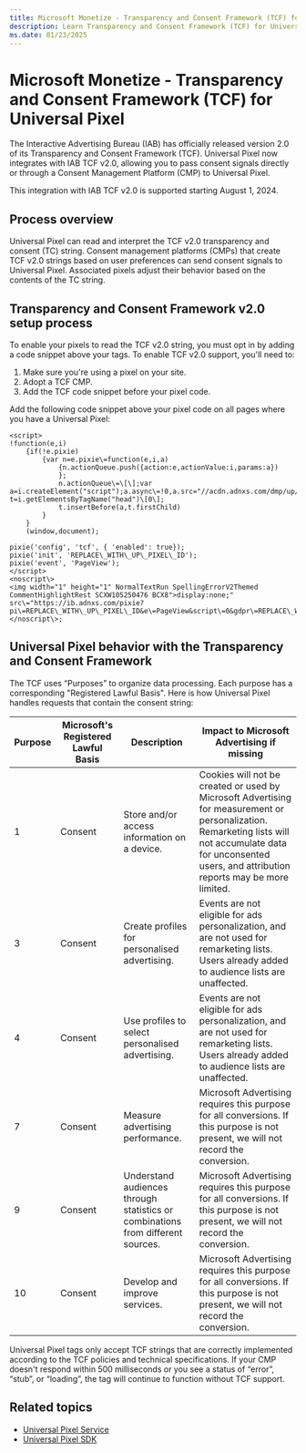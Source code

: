 ```yaml
---
title: Microsoft Monetize - Transparency and Consent Framework (TCF) for Universal Pixel
description: Learn Transparency and Consent Framework (TCF) for Universal Pixel and the corresponding set up process in Monetize.
ms.date: 01/23/2025
---
```


# Microsoft Monetize - Transparency and Consent Framework (TCF) for Universal Pixel

The Interactive Advertising Bureau (IAB) has officially released version 2.0 of its Transparency and Consent Framework (TCF). Universal Pixel now integrates with IAB TCF v2.0, allowing you to pass consent signals directly or through a Consent Management Platform (CMP) to Universal Pixel.

This integration with IAB TCF v2.0 is supported starting August 1, 2024.

## Process overview

Universal Pixel can read and interpret the TCF v2.0 transparency and consent (TC) string. Consent management platforms (CMPs) that create TCF v2.0 strings based on user preferences can send consent signals to Universal Pixel. Associated pixels adjust their behavior based on the contents of the TC string.

## Transparency and Consent Framework v2.0 setup process

To enable your pixels to read the TCF v2.0 string, you must opt in by adding a code snippet above your tags. To enable TCF v2.0 support, you'll need to:

1. Make sure you're using a pixel on your site.
1. Adopt a TCF CMP.
1. Add the TCF code snippet before your pixel code.

Add the following code snippet above your pixel code on all pages where you have a Universal Pixel:

```
<script> 
!function(e,i)
    {if(!e.pixie)
        {var n=e.pixie\=function(e,i,a)
            {n.actionQueue.push({action:e,actionValue:i,params:a})
            };
            n.actionQueue\=\[\];var a=i.createElement("script");a.async\=!0,a.src="//acdn.adnxs.com/dmp/up/pixie.js";var t=i.getElementsByTagName("head")\[0\];
            t.insertBefore(a,t.firstChild)
        }
    }
    (window,document);  

pixie('config', 'tcf', { 'enabled': true}); 
pixie('init', 'REPLACE\_WITH\_UP\_PIXEL\_ID'); 
pixie('event', 'PageView'); 
</script> 
<noscript\>
<img width="1" height="1" NormalTextRun SpellingErrorV2Themed CommentHighlightRest SCXW105250476 BCX8">display:none;" src\="https://ib.adnxs.com/pixie?
pi\=REPLACE\_WITH\_UP\_PIXEL\_ID&e\=PageView&script\=0&gdpr\=REPLACE\_WITH\_A\_1\_OR\_0&gdpr\_consent=REPLACE\_WITH\_TCF\_STRING"/> 
</noscript\>;
```

## Universal Pixel behavior with the Transparency and Consent Framework  

The TCF uses “Purposes” to organize data processing. Each purpose has a corresponding "Registered Lawful Basis". Here is how Universal Pixel handles requests that contain the consent string:

| Purpose | Microsoft's Registered Lawful Basis | Description | Impact to Microsoft Advertising if missing |
| --- | --- | --- | --- |
| 1 | Consent | Store and/or access information on a device. | Cookies will not be created or used by Microsoft Advertising for measurement or personalization. Remarketing lists will not accumulate data for unconsented users, and attribution reports may be more limited. |
| 3 | Consent | Create profiles for personalised advertising. | Events are not eligible for ads personalization, and are not used for remarketing lists. Users already added to audience lists are unaffected. |
| 4 | Consent | Use profiles to select personalised advertising. | Events are not eligible for ads personalization, and are not used for remarketing lists. Users already added to audience lists are unaffected. |
| 7 | Consent | Measure advertising performance. | Microsoft Advertising requires this purpose for all conversions. If this purpose is not present, we will not record the conversion. |
| 9 | Consent | Understand audiences through statistics or combinations from different sources. | Microsoft Advertising requires this purpose for all conversions. If this purpose is not present, we will not record the conversion. |
| 10 | Consent | Develop and improve services. | Microsoft Advertising requires this purpose for all conversions. If this purpose is not present, we will not record the conversion. |

Universal Pixel tags only accept TCF strings that are correctly implemented according to the TCF policies and technical specifications. If your CMP doesn't respond within 500 milliseconds or you see a status of “error”, “stub”, or “loading”, the tag will continue to function without TCF support.

## Related topics

- [Universal Pixel Service](..\digital-platform-api\universal-pixel-service.md)
- [Universal Pixel SDK](..\mobile-sdk\universal-pixel-sdk.md)